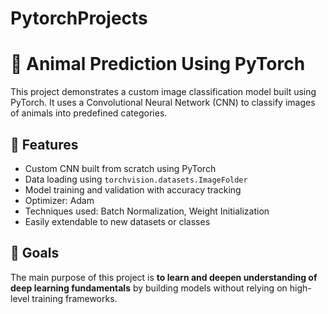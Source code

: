 # PytorchProjects
# 🐾 Animal Prediction Using PyTorch

This project demonstrates a custom image classification model built using PyTorch. It uses a Convolutional Neural Network (CNN) to classify images of animals into predefined categories.

## 📌 Features

- Custom CNN built from scratch using PyTorch
- Data loading using `torchvision.datasets.ImageFolder`
- Model training and validation with accuracy tracking
- Optimizer: Adam
- Techniques used: Batch Normalization, Weight Initialization
- Easily extendable to new datasets or classes

## 🧠 Goals

The main purpose of this project is **to learn and deepen understanding of deep learning fundamentals** by building models without relying on high-level training frameworks.

